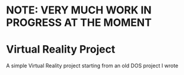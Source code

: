 # NOTE: VERY MUCH WORK IN PROGRESS AT THE MOMENT

# Virtual Reality Project

A simple Virtual Reality project starting from an old DOS project I wrote
